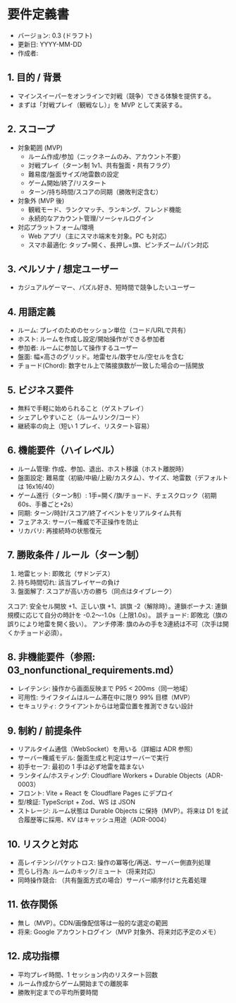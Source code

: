 # 要件定義書

- バージョン: 0.3 (ドラフト)
- 更新日: YYYY-MM-DD
- 作成者: 

## 1. 目的 / 背景
- マインスイーパーをオンラインで対戦（競争）できる体験を提供する。
- まずは「対戦プレイ（観戦なし）」を MVP として実装する。

## 2. スコープ
- 対象範囲 (MVP)
  - ルーム作成/参加（ニックネームのみ、アカウント不要）
  - 対戦プレイ（ターン制 1v1、共有盤面・共有フラグ）
  - 難易度/盤面サイズ/地雷数の設定
  - ゲーム開始/終了/リスタート
  - ターン/持ち時間/スコアの同期（勝敗判定含む）
- 対象外 (MVP 後)
  - 観戦モード、ランクマッチ、ランキング、フレンド機能
  - 永続的なアカウント管理/ソーシャルログイン
- 対応プラットフォーム/環境
  - Web アプリ（主にスマホ端末を対象。PC も対応）
  - スマホ最適化: タップ=開く、長押し=旗、ピンチズーム/パン対応

## 3. ペルソナ / 想定ユーザー
- カジュアルゲーマー、パズル好き、短時間で競争したいユーザー

## 4. 用語定義
- ルーム: プレイのためのセッション単位（コード/URLで共有）
- ホスト: ルームを作成し設定/開始操作ができる参加者
- 参加者: ルームに参加して操作するユーザー
- 盤面: 幅×高さのグリッド。地雷セル/数字セル/空セルを含む
- チョード(Chord): 数字セル上で隣接旗数が一致した場合の一括開放

## 5. ビジネス要件
- 無料で手軽に始められること（ゲストプレイ）
- シェアしやすいこと（ルームリンク/コード）
- 継続率の向上（短い 1 プレイ、リスタート容易）

## 6. 機能要件（ハイレベル）
- ルーム管理: 作成、参加、退出、ホスト移譲（ホスト離脱時）
- 盤面設定: 難易度（初級/中級/上級/カスタム）、サイズ、地雷数（デフォルトは 16x16/40）
- ゲーム進行（ターン制）: 1手=開く/旗/チョード、チェスクロック（初期60s、手番ごと+2s）
- 同期: ターン/時計/スコア/終了イベントをリアルタイム共有
- フェアネス: サーバー権威で不正操作を防止
- リカバリ: 再接続時の状態復元

## 7. 勝敗条件 / ルール（ターン制）
1) 地雷ヒット: 即敗北（サドンデス）
2) 持ち時間切れ: 該当プレイヤーの負け
3) 盤面解了: スコアが高い方の勝ち（同点はタイブレーク）

スコア: 安全セル開放 +1、正しい旗 +1、誤旗 -2（解除時）。連鎖ボーナス: 連鎖規模に応じて自分の時計を -0.2〜-1.0s（上限1.0s）。
誤チョード: 即敗北（旗の誤りにより地雷を開く扱い）。
アンチ停滞: 旗のみの手を3連続は不可（次手は開くかチョード必須）。

## 8. 非機能要件（参照: 03_nonfunctional_requirements.md）
- レイテンシ: 操作から画面反映まで P95 < 200ms（同一地域）
- 可用性: ライフタイムはルーム滞在中に限り 99% 目標（MVP）
- セキュリティ: クライアントからは地雷位置を推測できない設計

## 9. 制約 / 前提条件
- リアルタイム通信（WebSocket）を用いる（詳細は ADR 参照）
- サーバー権威モデル: 盤面生成と判定はサーバーで実行
- 初手セーフ: 最初の 1 手は必ず地雷を踏まない
- ランタイム/ホスティング: Cloudflare Workers + Durable Objects（ADR-0003）
- フロント: Vite + React を Cloudflare Pages にデプロイ
- 型/検証: TypeScript + Zod、WS は JSON
 - ストレージ: ルーム状態は Durable Objects に保持（MVP）。将来は D1 を試合履歴等に採用、KV はキャッシュ用途（ADR-0004）

## 10. リスクと対応
- 高レイテンシ/パケットロス: 操作の冪等化/再送、サーバー側直列処理
- 荒らし行為: ルームのキック/ミュート（将来対応）
- 同時操作競合: （共有盤面方式の場合）サーバー順序付けと先着処理

## 11. 依存関係
- 無し（MVP）。CDN/画像配信等は一般的な選定の範囲
 - 将来: Google アカウントログイン（MVP 対象外、将来対応予定のメモ）

## 12. 成功指標
- 平均プレイ時間、1 セッション内のリスタート回数
- ルーム作成からゲーム開始までの離脱率
- 勝敗判定までの平均所要時間
